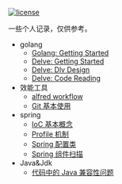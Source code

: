 
[![license](https://img.shields.io/badge/license-Apache--2.0-green.svg)](https://raw.githubusercontent.com/elseifer/elseifer.github.io/master/LICENSE)

一些个人记录，仅供参考。

- golang
  - [Golang: Getting Started](golang/Getting-started.md)
  - [Delve: Getting Started](golang/Dlv-learning.md)
  - [Delve: Dlv Design](golang/Dlv-design.md)
  - [Delve: Code Reading](golang/Dlv-Code-Reading.md)
- 效能工具
  - [alfred workflow](smart-tools/debug-with-alfred-workflow.md)
  - [Git 基本使用](smart-tools/Git-Usage.md)
- spring
  - [IoC 基本概念](spring-learning/What-is-IoC.md)
  - [Profile 机制](spring-learning/Profile.md)
  - [Spring 配置类](spring-learning/Configuration.md)
  - [Spring 组件扫描](spring-learning/Component-scan.md)
- Java&Jdk
  - [代码中的 Java 兼容性问题](jdk-compatibility/Java-Compatibility.md)